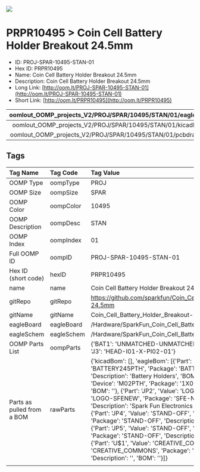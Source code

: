 


  
![][im]
# PRPR10495 > Coin Cell Battery Holder Breakout 24.5mm

- ID: PROJ-SPAR-10495-STAN-01
- Hex ID: PRPR10495
- Name: Coin Cell Battery Holder Breakout 24.5mm
- Description: Coin Cell Battery Holder Breakout 24.5mm
- Long Link: [http://oom.lt/PROJ-SPAR-10495-STAN-01](http://oom.lt/PROJ-SPAR-10495-STAN-01)
- Short Link: [http://oom.lt/PRPR10495](http://oom.lt/PRPR10495)
  

|oomlout_OOMP_projects_V2/PROJ/SPAR/10495/STAN/01/eagleImage.png|oomlout_OOMP_projects_V2/PROJ/SPAR/10495/STAN/01/eagleSchemImage.png|oomlout_OOMP_projects_V2/PROJ/SPAR/10495/STAN/01/kicadPcb3dFront.png|oomlout_OOMP_projects_V2/PROJ/SPAR/10495/STAN/01/kicadPcb3dBack.png|
| :---: | :---: | :---: | :---: |
|oomlout_OOMP_projects_V2/PROJ/SPAR/10495/STAN/01/kicadPcb3d.png|oomlout_OOMP_projects_V2/PROJ/SPAR/10495/STAN/01/bomBack.png|oomlout_OOMP_projects_V2/PROJ/SPAR/10495/STAN/01/bomFront.png|oomlout_OOMP_projects_V2/PROJ/SPAR/10495/STAN/01/pcbdraw.svg|
|oomlout_OOMP_projects_V2/PROJ/SPAR/10495/STAN/01/pcbdrawBack.svg||||

## Tags
  

|Tag Name|Tag Code|Tag Value|
| :--- | :--- | :--- |
|OOMP Type|oompType|PROJ|
|OOMP Size|oompSize|SPAR|
|OOMP Color|oompColor|10495|
|OOMP Description|oompDesc|STAN|
|OOMP Index|oompIndex|01|
|Full OOMP ID|oompID|PROJ-SPAR-10495-STAN-01|
|Hex ID (short code)|hexID|PRPR10495|
|name|name|Coin Cell Battery Holder Breakout 24.5mm|
|gitRepo|gitRepo|https://github.com/sparkfun/Coin_Cell_Battery_Holder_Breakout-24.5mm|
|gitName|gitName|Coin_Cell_Battery_Holder_Breakout-24.5mm|
|eagleBoard|eagleBoard|/Hardware/SparkFun_Coin_Cell_Battery_Holder-24.5mm.brd|
|eagleSchem|eagleSchem|/Hardware/SparkFun_Coin_Cell_Battery_Holder-24.5mm.sch|
|OOMP Parts List|oompParts|{'BAT1': 'UNMATCHED-UNMATCHED-X-UNMATCHED-01', 'J3': 'HEAD-I01-X-PI02-01'}|
|Parts as pulled from a BOM|rawParts|{'kicadBom': [], 'eagleBom': [{'Part': 'BAT1', 'Value': '', 'Device': 'BATTERY245PTH', 'Package': 'BATTCON_245MM_PTH', 'Description': 'Battery Holders', 'BOM': ''}, {'Part': 'J3', 'Value': '', 'Device': 'M02PTH', 'Package': '1X02', 'Description': 'Header 2', 'BOM': ''}, {'Part': 'JP2', 'Value': 'LOGO-SFENEW', 'Device': 'LOGO-SFENEW', 'Package': 'SFE-NEW-WEBLOGO', 'Description': 'Spark Fun Electronics PCB Logo', 'BOM': ''}, {'Part': 'JP4', 'Value': 'STAND-OFF', 'Device': 'STAND-OFF', 'Package': 'STAND-OFF', 'Description': 'Stand Off', 'BOM': ''}, {'Part': 'JP5', 'Value': 'STAND-OFF', 'Device': 'STAND-OFF', 'Package': 'STAND-OFF', 'Description': 'Stand Off', 'BOM': ''}, {'Part': 'U$1', 'Value': 'CREATIVE_COMMONS', 'Device': 'CREATIVE_COMMONS', 'Package': 'CREATIVE_COMMONS', 'Description': '', 'BOM': ''}]}|
||||



[im]: PROJ/SPAR/10495/STAN/01/kicadPcb3d_450.png
